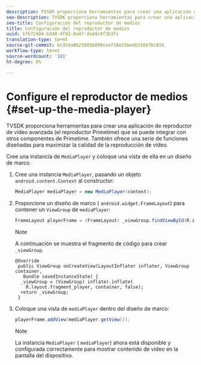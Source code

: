 ```yaml
---
description: TVSDK proporciona herramientas para crear una aplicación de reproductor de vídeo avanzada (el reproductor Primetime) que se puede integrar con otros componentes de Primetime. También ofrece una serie de funciones diseñadas para maximizar la calidad de la reproducción de vídeo.
seo-description: TVSDK proporciona herramientas para crear una aplicación de reproductor de vídeo avanzada (el reproductor Primetime) que se puede integrar con otros componentes de Primetime. También ofrece una serie de funciones diseñadas para maximizar la calidad de la reproducción de vídeo.
seo-title: Configuración del reproductor de medios
title: Configuración del reproductor de medios
uuid: 1f672484-b340-4f92-8a47-dad4c9f3b3fc
translation-type: tm+mt
source-git-commit: bc35da8b258056809ceaf18e33bed631047bc81b
workflow-type: tm+mt
source-wordcount: '181'
ht-degree: 0%

---
```



# Configure el reproductor de medios {#set-up-the-media-player}

TVSDK proporciona herramientas para crear una aplicación de reproductor de vídeo avanzada (el reproductor Primetime) que se puede integrar con otros componentes de Primetime. También ofrece una serie de funciones diseñadas para maximizar la calidad de la reproducción de vídeo.

<!--<a id="section_1FE83A68DE624F20B52C0959851F5699"></a>-->

Cree una instancia de `MediaPlayer` y coloque una vista de ella en un diseño de marco.

1. Cree una instancia `MediaPlayer`, pasando un objeto `android.content.Context` al constructor:

   ```java
   MediaPlayer mediaPlayer = new MediaPlayer(context);
   ```

1. Proporcione un diseño de marco ( `android.widget.FrameLayout`) para contener un `ViewGroup` de `mediaPlayer`:

   ```java
   FrameLayout playerFrame = (FrameLayout) _viewGroup.findViewById(R.id.playerFrame);
   ```

   >[!NOTE]
   >
   >A continuación se muestra el fragmento de código para crear `_viewGroup`.

   ```
   @Override 
    public ViewGroup onCreateView(LayoutInflater inflater, ViewGroup container, 
      Bundle savedInstanceState) { 
     _viewGroup = (ViewGroup) inflater.inflate( 
       R.layout.fragment_player, container, false); 
     return _viewGroup; 
    }
   ```

1. Coloque una vista de `mediaPlayer` dentro del diseño de marco:

   ```java
   playerFrame.addView(mediaPlayer.getView());
   ```

   >[!NOTE]
   >
   >La instancia `MediaPlayer` ( `mediaPlayer`) ahora está disponible y configurada correctamente para mostrar contenido de vídeo en la pantalla del dispositivo.